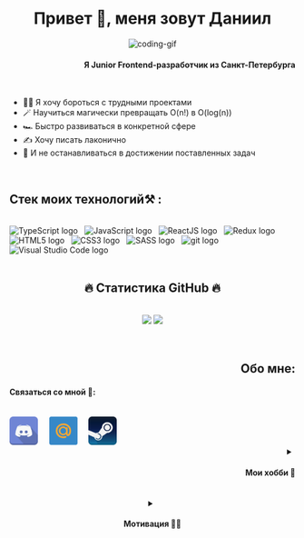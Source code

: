 <h1 align="center">Привет 👋, меня зовут Даниил</h1>
<!-- image -->
<p align="center"><img alt="coding-gif" src="https://i.pinimg.com/originals/77/ca/a3/77caa32884d735d439ade45ba37feaf2.gif" width="1000" height="562.5"/></p>
<h4 align="right">Я Junior Frontend-разработчик из Санкт-Петербурга</h3>

<!-- targets -->
<br>
<div align="left">
<ul>
<li>🧑‍💻 Я хочу бороться с трудными проектами</li>
<li>🪄 Научиться магически превращать O(n!) в O(log(n))</li>
<li>🏎️ Быстро развиваться в конкретной сфере</li>
<li>✍️ Хочу писать лаконично</li>
<li>🎯 И не останавливаться в достижении поставленных задач</li>
</ul>
</div>
<br>

<h2 align="left">Стек моих технологий⚒️ :</h3>
<!-- Stack -->
<br>
<div>
<span><img src="https://img.shields.io/badge/TypeScript-282C34?logo=typescript&logoColor=3178C6" alt="TypeScript logo" title="TypeScript" height="25" /></span>
&nbsp;
<span><img src="https://img.shields.io/badge/JavaScript-282C34?logo=javascript&logoColor=F7DF1E" alt="JavaScript logo" title="JavaScript" height="25" /></span>
&nbsp;
<span><img src="https://img.shields.io/badge/ReactJS-282C34?logo=react&logoColor=61DAFB" alt="ReactJS logo" title="ReactJS" height="25" /></span>
&nbsp;
<span><img src="https://img.shields.io/badge/Redux-282C34?logo=redux&logoColor=764ABC" alt="Redux logo" title="Redux" height="25" /></span>
&nbsp;
<span><img src="https://img.shields.io/badge/HTML5-282C34?logo=html5&logoColor=E34F26" alt="HTML5 logo" title="HTML5" height="25" /></span>
&nbsp;
<span><img src="https://img.shields.io/badge/CSS3-282C34?logo=css3&logoColor=1572B6" alt="CSS3 logo" title="CSS3" height="25" /></span>
&nbsp;
<span><img src="https://img.shields.io/badge/Sass-282C34?logo=sass&logoColor=CC6699" alt="SASS logo" title="SASS" height="25" /></span>
&nbsp;
<span><img src="https://img.shields.io/badge/git-282C34?logo=git&logoColor=F05032" alt="git logo" title="git" height="25" /></span>
&nbsp;
<span><img src="https://img.shields.io/badge/VS%20Code-282C34?logo=visual-studio-code&logoColor=007ACC" alt="Visual Studio Code logo" title="Visual Studio Code" height="25" /></span>
</div>

<br>

<h2 align="center">🔥 Статистика GitHub 🔥</h2>
<!-- Statistics -->
<br>
<div align="center">
  <span>
    <img src="https://github-readme-stats.vercel.app/api/top-langs/?username=accrrsd&layout=compact&theme=midnight-purple" />
  </span>
  <span>
    <img src="https://github-readme-stats.vercel.app/api?username=accrrsd&show_icons=true&theme=midnight-purple&hide=issues&line_height=24&card_width=350"/>
  </span>
</div>

<br>
<br>

<h2 align="right">Обо мне:</h2>
<!-- call links -->
<div align="left">
<h4 align="">Связаться со мной 🤙:</h4>
<br>
<a href="discordapp.com/users/341649531219214338" target="_blank"><img src="./src/logo/discord.svg" alt="discord" width="50"/></a>
&nbsp;
&nbsp;
<a href="mailto:kashel369@bk.ru&subject=Привет с гитхаба!" target="_blank"><img src="./src/logo/mail.svg" alt="mailRu" width="50"></a>
&nbsp;
&nbsp;
<a href="https://steamcommunity.com/id/accrrsd/" target="_blank"><img src="./src/logo/steam.svg" alt="steam" width="50"></a>
<div>

<!-- hobby's -->
<details align="right">
<summary><h4>Мои хобби 🔖<h4></summary>
Я увлекаюсь компьютерным "железом"<br>
Мне интересны новейшие технологии в области информатики.<br>
За едой я смотрю шахматные турниры, сериалы и аниме.<br>
В свободное время я играю в компьютерные игры.<br>
Временами пишу моды для игр.<br>
</details>

<br>

<!-- motivation -->
<details align="center">
<summary><h4>Мотивация 🏋️‍♂️<h4></summary>
Программирование и компьютеры в целом, штука для меня интересная.<br>
Я очень надеюсь застать будущее, в котором IT сфера будет даже больше и доступнее, чем сейчас.<br>
Создание роботов или искусственного интеллекта будет обычным делом для любого программиста<br>
И уже сейчас заметно, что будущее, которое кажется фантастикой не за горами.<br>
Став IT-специалистом я хочу быть частью этого будущего. Ведь все мы, глубоко в душе - мечтатели.<br>
</details>

